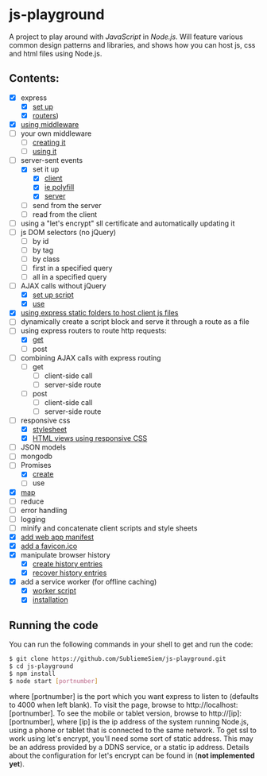 # js-playground

A project to play around with *JavaScript* in *Node.js*. Will feature various common design patterns and libraries, and shows how you can host js, css and html files using Node.js.

## Contents:
- [x] express 
  - [x] [set up](start.js)
  - [x] [routers](routers/))
- [x] [using middleware](start.js)
- [ ] your own middleware
  - [ ] [creating it](core/sse,js)
  - [ ] [using it](start.js)
- [ ] server-sent events
  - [x] set it up
    - [x] [client](clientScripts/sse.js)
    - [x] [ie polyfill](clientScripts/sse-ie.js)
    - [x] [server](core/sse.js)
  - [ ] send from the server
  - [ ] read from the client
- [ ] using a "let's encrypt" sll certificate and automatically updating it
- [ ] js DOM selectors (no jQuery)
  - [ ] by id
  - [ ] by tag
  - [ ] by class
  - [ ] first in a specified query
  - [ ] all in a specified query
- [ ] AJAX calls without jQuery
  - [x] [set up script](clientScripts/ajax.js)
  - [x] [use](clientScripts/main.js)
- [x] [using express static folders to host client js files](start.js)
- [ ] dynamically create a script block and serve it through a route as a file
- [ ] using express routers to route http requests:
  - [x] [get](routers/pages/index.js)
  - [ ] post
- [ ] combining AJAX calls with express routing
  - [ ] get
    - [ ] client-side call
    - [ ] server-side route
  - [ ] post
    - [ ] client-side call
    - [ ] server-side route
- [ ] responsive css
  - [x] [stylesheet](styles/core/responsive.css)
  - [x] [HTML views using responsive CSS](views)
- [ ] JSON models
- [ ] mongodb
- [ ] Promises
  - [x] [create](clientScripts/ajax.js)
  - [ ] use
- [x] [map](routers/pages/index.js)
- [ ] reduce
- [ ] error handling
- [ ] logging
- [ ] minify and concatenate client scripts and style sheets
- [x] [add web app manifest](public/manifest.json)
- [x] [add a favicon.ico](start.js)
- [x] manipulate browser history
  - [x] [create history entries](clientScripts/main.js)
  - [x] [recover history entries](clientScripts/main.js)
- [x] add a service worker (for offline caching)
  - [x] [worker script](public/serviceworker.js)
  - [x] [installation](clientScripts/main.js)

## Running the code

You can run the following commands in your shell to get and run the code:
```bash
$ git clone https://github.com/SubliemeSiem/js-playground.git
$ cd js-playground
$ npm install
$ node start [portnumber]
```
where [portnumber] is the port which you want express to listen to (defaults to 4000 when left blank). To visit the page, browse to http://localhost:[portnumber]. 
To see the mobile or tablet version, browse to http://[ip]:[portnumber],
where [ip] is the ip address of the system running Node.js, using a phone or tablet that is connected to the same network.
To get ssl to work using let's encrypt, you'll need some sort of static address. This may be an address provided by a DDNS service, or a static ip address. Details about the configuration for let's encrypt can be found in (**not implemented yet**).